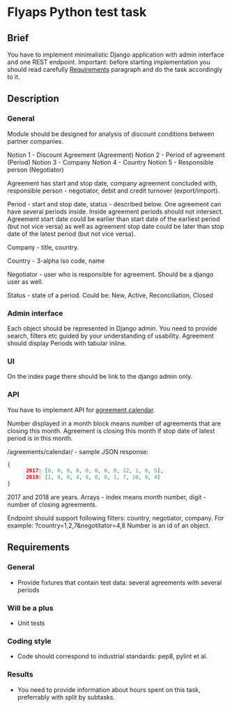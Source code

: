 # Flyaps Python test task

## Brief
You have to implement minimalistic Django application with admin interface and one REST endpoint.
Important: before starting implementation you should read carefully [Requirements](#requirements) paragraph and do the task accordingly to it. 

## Description

### General

Module should be designed for analysis of discount conditions between partner companies.

Notion 1 - Discount Agreement (Agreement)
Notion 2 - Period of agreement (Period)
Notion 3 - Company
Notion 4 - Country
Notion 5 - Responsible person (Negotiator)

Agreement has start and stop date, company agreement concluded with, responsible person - negotiator, debit and credit turnover (export/import).

Period - start and stop date, status - described below.
One agreement can have several periods inside.
Inside agreement periods should not intersect.
Agreement start date could be earlier than start date of the earliest period (but not vice versa) as well as agreement stop date could be later than stop date of the latest period (but not vice versa).

Company - title, country.

Country - 3-alpha iso code, name

Negotiator - user who is responsible for agreement. Should be a django user as well.

Status - state of a period. Could be: New, Active, Reconciliation, Closed

### Admin interface 

Each object should be represented in Django admin.
You need to provide search, filters etc guided by your understanding of usability.
Agreement should display Periods with tabular inline.


### UI

On the index page there should be link to the django admin only.


### API

You have to implement API for [agreement calendar](https://drive.google.com/file/d/11f_AthRwxbIM-SOxsGpd3yR0jihexla7/view?usp=sharing).

Number displayed in a month block means number of agreements that are closing this month.
Agreement is closing this month if stop date of latest period is in this month.

/agreements/calendar/ - sample JSON response:
```json
{
      2017: [0, 0, 0, 0, 0, 0, 0, 0, 12, 1, 0, 5],
      2018: [1, 0, 0, 4, 0, 0, 0, 1, 7, 10, 0, 4]
}
```
2017 and 2018 are years.
Arrays - index means month number, digit - number of closing agreements.

Endpoint should support following filters: country, negotiator, company.
For example: ?country=1,2,7&negotitator=4,8
Number is an id of an object.

## Requirements

### General
- Provide fixtures that contain test data: several agreements with several periods

### Will be a plus
- Unit tests

### Coding style
- Code should correspond to industrial standards: pep8, pylint et al.

### Results
- You need to provide information about hours spent on this task, preferrably with split by subtasks.


